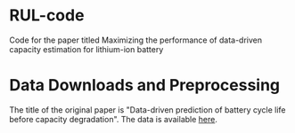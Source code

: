 # RUL-code
Code for the paper titled Maximizing the performance of data-driven capacity estimation for lithium-ion battery

# Data Downloads and Preprocessing
The title of the original paper is "Data-driven prediction of battery cycle life before capacity degradation". The data is available [here](https://data.matr.io/1/).
